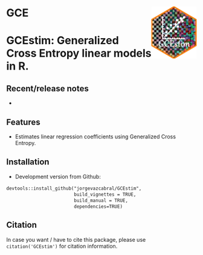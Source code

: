 # GCE <img src="man/figures/logo.png" align="right" height="138" alt="" />

GCEstim: Generalized Cross Entropy linear models in R.
====

<!-- badges: start -->
<!-- badges: end -->

## Recent/release notes

* 

## Features

* Estimates linear regression coefficients using Generalized Cross Entropy.

## Installation

* Development version from Github:
```
devtools::install_github("jorgevazcabral/GCEstim",
                         build_vignettes = TRUE,
                         build_manual = TRUE,
                         dependencies=TRUE)
```

## Citation

In case you want / have to cite this package, please use `citation('GCEstim')` for citation information.
